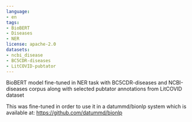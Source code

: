 ```yaml
---
language:
- en
tags:
- BioBERT
- Diseases
- NER
license: apache-2.0
datasets:
- ncbi_disease
- BC5CDR-diseases
- LitCOVID-pubtator
---
```

BioBERT model fine-tuned in NER task with BC5CDR-diseases and NCBI-diseases corpus along with selected pubtator annotations from LitCOVID dataset

This was fine-tuned in order to use it in a datummd/bionlp system which is available at: https://github.com/datummd/bionlp
